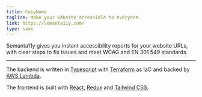 ```yaml
---
title: CosyNums
tagline: Make your website accessible to everyone.
link: https://semanta11y.com/
type: saas
---
```


Semanta11y gives you instant accessibility reports for your website URLs, with clear steps to fix issues and meet WCAG and EN 301 549 standards.

---

The backend is written in [Typescript](https://www.typescriptlang.org/) with [Terraform](https://developer.hashicorp.com/terraform) as IaC and backed by [AWS Lambda](https://aws.amazon.com/pm/lambda).

The frontend is built with [React](https://reactjs.org/), [Redux](https://redux-toolkit.js.org/) and [Tailwind CSS](https://tailwindcss.com/).
